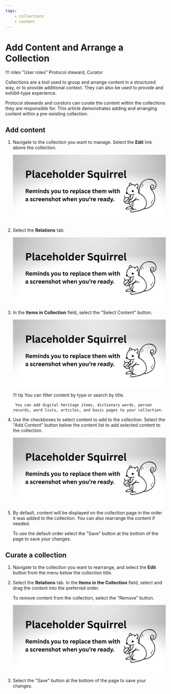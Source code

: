 ```yaml
---
tags:
    - collections
    - content
---
```


# Add Content and Arrange a Collection

!!! roles "User roles" 
    Protocol steward, Curator
    
Collections are a tool used to group and arrange content in a structured way, or to provide additional context. They can also be used to provide and exhibit-type experience.

Protocol stewards and curators can curate the content within the collections they are responsible for. This article demonstrates adding and arranging content within a pre-existing collection.

## Add content

1. Navigate to the collection you want to manage. Select the **Edit** link above the collection.

    ![Screenshot of the edit link](../_embeds/placeholderscreenshot.png)

2. Select the **Relations** tab.

    ![Screenshot of the relations tab](../_embeds/placeholderscreenshot.png)

3. In the **Items in Collection** field, select the "Select Content" button.

    ![Screenshot of the select content button](../_embeds/placeholderscreenshot.png)

    !!! tip 
        You can filter content by type or search by title.
        
        You can add digital heritage items, dictionary words, person records, word lists, articles, and basic pages to your collection.

4. Use the checkboxes to select content to add to the collection. Select the "Add Content" button below the content list to add selected content to the collection.

    ![Screenshot of the Select Content pop-up with the search and filter, checkboxes, and Add Content button highlighted.](../_embeds/placeholderscreenshot.png)

5. By default, content will be displayed on the collection page in the order it was added to the collection. You can also rearrange the content if needed.

    To use the default order select the "Save" button at the bottom of the page to save your changes.

## Curate a collection 

1. Navigate to the collection you want to rearrange, and select the **Edit** button from the menu below the collection title.

2. Select the **Relations** tab. In the **Items in the Collection** field, select and drag the content into the preferred order. 

    To remove content from the collection, select the "Remove" button.

    ![Screenshot of the content in the collection with the drag icon highlighted.](../_embeds/placeholderscreenshot.png)
   
3. Select the "Save" button at the bottom of the page to save your changes.
